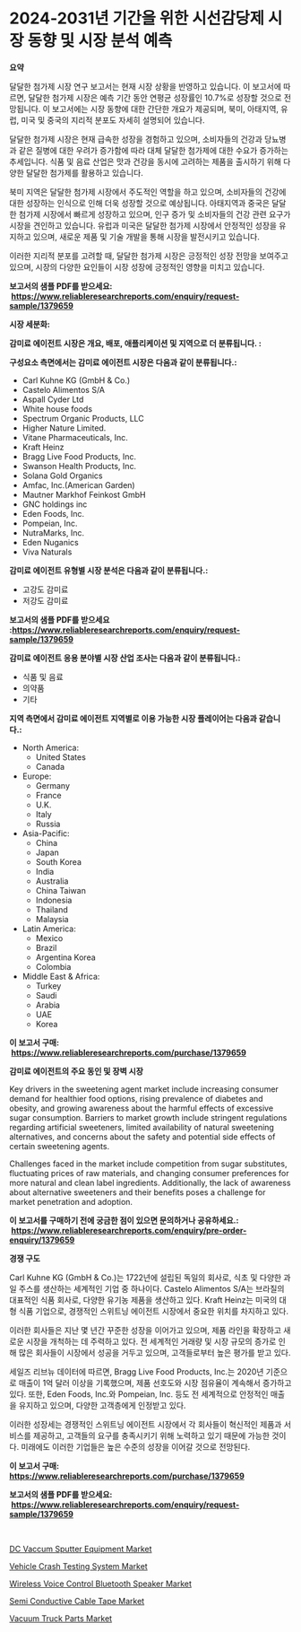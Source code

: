 <p><h1>2024-2031년 기간을 위한 시선감당제 시장 동향 및 시장 분석 예측</h1></p><p><strong>요약</strong></p>
<p><p>달달한 첨가제 시장 연구 보고서는 현재 시장 상황을 반영하고 있습니다. 이 보고서에 따르면, 달달한 첨가제 시장은 예측 기간 동안 연평균 성장률인 10.7%로 성장할 것으로 전망됩니다. 이 보고서에는 시장 동향에 대한 간단한 개요가 제공되며, 북미, 아태지역, 유럽, 미국 및 중국의 지리적 분포도 자세히 설명되어 있습니다.</p><p>달달한 첨가제 시장은 현재 급속한 성장을 경험하고 있으며, 소비자들의 건강과 당뇨병과 같은 질병에 대한 우려가 증가함에 따라 대체 달달한 첨가제에 대한 수요가 증가하는 추세입니다. 식품 및 음료 산업은 맛과 건강을 동시에 고려하는 제품을 출시하기 위해 다양한 달달한 첨가제를 활용하고 있습니다.</p><p>북미 지역은 달달한 첨가제 시장에서 주도적인 역할을 하고 있으며, 소비자들의 건강에 대한 성장하는 인식으로 인해 더욱 성장할 것으로 예상됩니다. 아태지역과 중국은 달달한 첨가제 시장에서 빠르게 성장하고 있으며, 인구 증가 및 소비자들의 건강 관련 요구가 시장을 견인하고 있습니다. 유럽과 미국은 달달한 첨가제 시장에서 안정적인 성장을 유지하고 있으며, 새로운 제품 및 기술 개발을 통해 시장을 발전시키고 있습니다.</p><p>이러한 지리적 분포를 고려할 때, 달달한 첨가제 시장은 긍정적인 성장 전망을 보여주고 있으며, 시장의 다양한 요인들이 시장 성장에 긍정적인 영향을 미치고 있습니다.</p></p>
<p><strong>보고서의 샘플 PDF를 받으세요: &nbsp;<a href="https://www.reliableresearchreports.com/enquiry/request-sample/1379659">https://www.reliableresearchreports.com/enquiry/request-sample/1379659</a></strong></p>
<p><strong>시장 세분화:</strong></p>
<p><strong> 감미료 에이전트 시장은 개요, 배포, 애플리케이션 및 지역으로 더 분류됩니다. :</strong></p>
<p><strong>구성요소 측면에서는 감미료 에이전트 시장은 다음과 같이 분류됩니다.:</strong></p>
<p><ul><li>Carl Kuhne KG (GmbH & Co.)</li><li>Castelo Alimentos S/A</li><li>Aspall Cyder Ltd</li><li>White house foods</li><li>Spectrum Organic Products, LLC</li><li>Higher Nature Limited.</li><li>Vitane Pharmaceuticals, Inc.</li><li>Kraft Heinz</li><li>Bragg Live Food Products, Inc.</li><li>Swanson Health Products, Inc.</li><li>Solana Gold Organics</li><li>Amfac, Inc.(American Garden)</li><li>Mautner Markhof Feinkost GmbH</li><li>GNC holdings inc</li><li>Eden Foods, Inc.</li><li>Pompeian, Inc.</li><li>NutraMarks, Inc.</li><li>Eden Nuganics</li><li>Viva Naturals</li></ul></p>
<p><strong> 감미료 에이전트 유형별 시장 분석은 다음과 같이 분류됩니다.:</strong></p>
<p><ul><li>고강도 감미료</li><li>저강도 감미료</li></ul></p>
<p><strong>보고서의 샘플 PDF를 받으세요 :<a href="https://www.reliableresearchreports.com/enquiry/request-sample/1379659">https://www.reliableresearchreports.com/enquiry/request-sample/1379659</a></strong></p>
<p><strong> 감미료 에이전트 응용 분야별 시장 산업 조사는 다음과 같이 분류됩니다.:</strong></p>
<p><ul><li>식품 및 음료</li><li>의약품</li><li>기타</li></ul></p>
<p><strong>지역 측면에서 감미료 에이전트 지역별로 이용 가능한 시장 플레이어는 다음과 같습니다.:</strong></p>
<p><ul>
    <li>
        North America:
        <ul>
            <li>United States</li>
            <li>Canada</li>
        </ul>
    </li>
    <li>
        Europe:
        <ul>
            <li>Germany</li>
            <li>France</li>
            <li>U.K.</li>
            <li>Italy</li>
            <li>Russia</li>
        </ul>
    </li>
    <li>
        Asia-Pacific:
        <ul>
            <li>China</li>
            <li>Japan</li>
            <li>South Korea</li>
            <li>India</li>
            <li>Australia</li>
            <li>China Taiwan</li>
            <li>Indonesia</li>
            <li>Thailand</li>
            <li>Malaysia</li>
        </ul>
    </li>
    <li>
        Latin America:
        <ul>
            <li>Mexico</li>
            <li>Brazil</li>
            <li>Argentina Korea</li>
            <li>Colombia</li>
        </ul>
    </li>
    <li>
        Middle East & Africa:
        <ul>
            <li>Turkey</li>
            <li>Saudi</li>
            <li>Arabia</li>
            <li>UAE</li>
            <li>Korea</li>
        </ul>
    </li>
    </ul></p>
<p><strong>이 보고서 구매: &nbsp;<a href="https://www.reliableresearchreports.com/purchase/1379659">https://www.reliableresearchreports.com/purchase/1379659</a></strong></p>
<p><strong>감미료 에이전트의 주요 동인 및 장벽 시장</strong></p>
<p><p>Key drivers in the sweetening agent market include increasing consumer demand for healthier food options, rising prevalence of diabetes and obesity, and growing awareness about the harmful effects of excessive sugar consumption. Barriers to market growth include stringent regulations regarding artificial sweeteners, limited availability of natural sweetening alternatives, and concerns about the safety and potential side effects of certain sweetening agents.</p><p>Challenges faced in the market include competition from sugar substitutes, fluctuating prices of raw materials, and changing consumer preferences for more natural and clean label ingredients. Additionally, the lack of awareness about alternative sweeteners and their benefits poses a challenge for market penetration and adoption.</p></p>
<p><strong>이 보고서를 구매하기 전에 궁금한 점이 있으면 문의하거나 공유하세요.: &nbsp;<a href="https://www.reliableresearchreports.com/enquiry/pre-order-enquiry/1379659">https://www.reliableresearchreports.com/enquiry/pre-order-enquiry/1379659</a></strong></p>
<p><strong>경쟁 구도</strong></p>
<p><p>Carl Kuhne KG (GmbH & Co.)는 1722년에 설립된 독일의 회사로, 식초 및 다양한 과일 주스를 생산하는 세계적인 기업 중 하나이다. Castelo Alimentos S/A는 브라질의 대표적인 식품 회사로, 다양한 유기농 제품을 생산하고 있다. Kraft Heinz는 미국의 대형 식품 기업으로, 경쟁적인 스위트닝 에이전트 시장에서 중요한 위치를 차지하고 있다.</p><p>이러한 회사들은 지난 몇 년간 꾸준한 성장을 이어가고 있으며, 제품 라인을 확장하고 새로운 시장을 개척하는 데 주력하고 있다. 전 세계적인 거래량 및 시장 규모의 증가로 인해 많은 회사들이 시장에서 성공을 거두고 있으며, 고객들로부터 높은 평가를 받고 있다.</p><p>세일즈 리브뉴 데이터에 따르면, Bragg Live Food Products, Inc.는 2020년 기준으로 매출이 1억 달러 이상을 기록했으며, 제품 선호도와 시장 점유율이 계속해서 증가하고 있다. 또한, Eden Foods, Inc.와 Pompeian, Inc. 등도 전 세계적으로 안정적인 매출을 유지하고 있으며, 다양한 고객층에게 인정받고 있다.</p><p>이러한 성장세는 경쟁적인 스위트닝 에이전트 시장에서 각 회사들이 혁신적인 제품과 서비스를 제공하고, 고객들의 요구를 충족시키기 위해 노력하고 있기 때문에 가능한 것이다. 미래에도 이러한 기업들은 높은 수준의 성장을 이어갈 것으로 전망된다.</p></p>
<p><strong>이 보고서 구매: &nbsp; <a href="https://www.reliableresearchreports.com/purchase/1379659">https://www.reliableresearchreports.com/purchase/1379659</a></strong></p>
<p><strong>보고서의 샘플 PDF를 받으세요: &nbsp;<a href="https://www.reliableresearchreports.com/enquiry/request-sample/1379659">https://www.reliableresearchreports.com/enquiry/request-sample/1379659</a></strong><strong></strong></p>
<p>&nbsp;</p>
<p><p><a href="https://gentle-editor-9db.notion.site/DC-Vaccum-Sputter-Equipment-Market-Size-Focuses-on-Market-Dynamics-In-Depth-Analysis-and-Future-Pro-bfa820c2a3d14214bcfdd10a485e0649">DC Vaccum Sputter Equipment Market</a></p><p><a href="https://view.publitas.com/reportprime-1/vehicle-crash-testing-system-market-size-market-trends-and-growth-outlook-forecasted-for-period-from-2024-to-2031/">Vehicle Crash Testing System Market</a></p><p><a href="https://view.publitas.com/reportprime-1/wireless-voice-control-bluetooth-speaker-market-research-report-unlocks-analysis-on-the-market-financial-status-market-size-and-market-revenue-upto-2031/">Wireless Voice Control Bluetooth Speaker Market</a></p><p><a href="https://github.com/WillieWoodard/Market-Research-Report-List-3/blob/main/semi-conductive-cable-tape-market.md">Semi Conductive Cable Tape Market</a></p><p><a href="https://issuu.com/reportprime-2/docs/vacuum-truck-parts-market-size-2030.pptx">Vacuum Truck Parts Market</a></p></p>